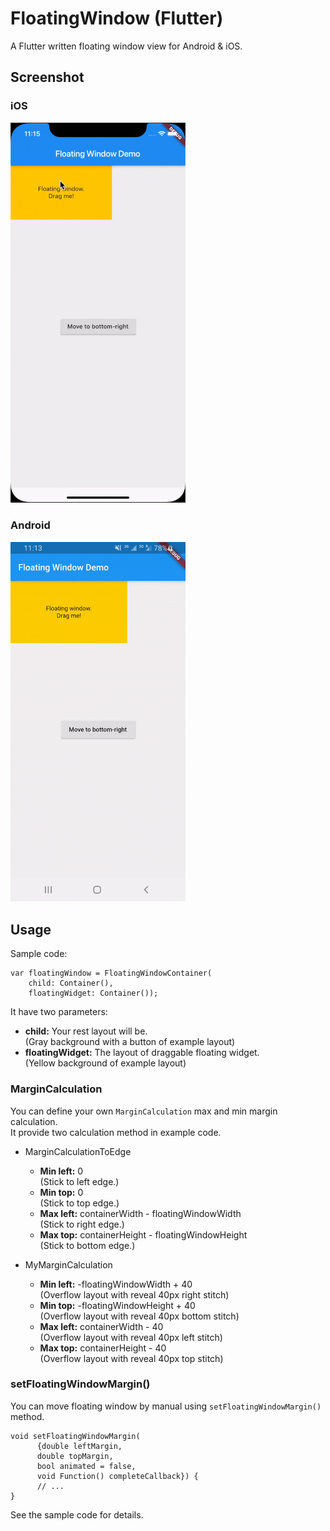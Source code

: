 # FloatingWindow (Flutter)

A Flutter written floating window view for Android & iOS.

## Screenshot

### iOS

<img src="https://github.com/j796160836/FloatingWindow_flutter/blob/master/screenshots/flutter_ios.gif?raw=true" width="280" />

### Android

<img src="https://github.com/j796160836/FloatingWindow_flutter/blob/master/screenshots/flutter_android.gif?raw=true" width="280" />

## Usage

Sample code:

```
var floatingWindow = FloatingWindowContainer(
    child: Container(),
    floatingWidget: Container());
```

It have two parameters:

- **child:** Your rest layout will be.  
(Gray background with a button of example layout)
- **floatingWidget:** The layout of draggable floating widget.  
(Yellow background of example layout)

### MarginCalculation

You can define your own `MarginCalculation` max and min margin calculation.  
It provide two calculation method in example code.

- MarginCalculationToEdge

	- **Min left:** 0  
	(Stick to left edge.) 
	- **Min top:** 0  
	(Stick to top edge.) 
	- **Max left:** containerWidth - floatingWindowWidth  
	(Stick to right edge.) 
	- **Max top:** containerHeight - floatingWindowHeight  
	(Stick to bottom edge.)
	
- MyMarginCalculation

	- **Min left:** -floatingWindowWidth + 40  
	(Overflow layout with reveal 40px right stitch)
	- **Min top:** -floatingWindowHeight + 40  
	(Overflow layout with reveal 40px bottom stitch)
	- **Max left:** containerWidth - 40  
	(Overflow layout with reveal 40px left stitch)
	- **Max top:** containerHeight - 40  
	(Overflow layout with reveal 40px top stitch)
	
### setFloatingWindowMargin()

You can move floating window by manual using `setFloatingWindowMargin()` method.

```
void setFloatingWindowMargin(
      {double leftMargin,
      double topMargin,
      bool animated = false,
      void Function() completeCallback}) {
      // ...
}
```

See the sample code for details.



